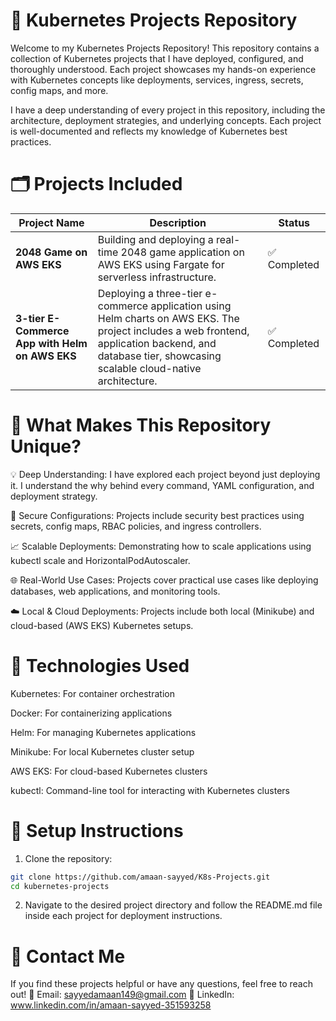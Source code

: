 # 🚀 Kubernetes Projects Repository

Welcome to my Kubernetes Projects Repository!
This repository contains a collection of Kubernetes projects that I have deployed, configured, and thoroughly understood. Each project showcases my hands-on experience with Kubernetes concepts like deployments, services, ingress, secrets, config maps, and more.

I have a deep understanding of every project in this repository, including the architecture, deployment strategies, and underlying concepts. Each project is well-documented and reflects my knowledge of Kubernetes best practices.

# 🗂️ Projects Included

| Project Name            | Description                                           | Status      |
|-------------------------|-------------------------------------------------------|-------------|
| **2048 Game on AWS EKS** | Building and deploying a real-time 2048 game application on AWS EKS using Fargate for serverless infrastructure. | ✅ Completed |
| **3-tier E-Commerce App with Helm on AWS EKS** | Deploying a three-tier e-commerce application using Helm charts on AWS EKS. The project includes a web frontend, application backend, and database tier, showcasing scalable cloud-native architecture. | ✅ Completed |

# 📖 What Makes This Repository Unique?

💡 Deep Understanding: I have explored each project beyond just deploying it. I understand the why behind every command, YAML configuration, and deployment strategy.

🔐 Secure Configurations: Projects include security best practices using secrets, config maps, RBAC policies, and ingress controllers.

📈 Scalable Deployments: Demonstrating how to scale applications using kubectl scale and HorizontalPodAutoscaler.

🌐 Real-World Use Cases: Projects cover practical use cases like deploying databases, web applications, and monitoring tools.

☁️ Local & Cloud Deployments: Projects include both local (Minikube) and cloud-based (AWS EKS) Kubernetes setups.

# 🧰 Technologies Used

Kubernetes: For container orchestration

Docker: For containerizing applications

Helm: For managing Kubernetes applications

Minikube: For local Kubernetes cluster setup

AWS EKS: For cloud-based Kubernetes clusters

kubectl: Command-line tool for interacting with Kubernetes clusters

# 📄 Setup Instructions

1. Clone the repository:

```bash
git clone https://github.com/amaan-sayyed/K8s-Projects.git
cd kubernetes-projects 
```

2. Navigate to the desired project directory and follow the README.md file inside each project for deployment instructions.


# 📌 Contact Me

If you find these projects helpful or have any questions, feel free to reach out!
📧 Email: sayyedamaan149@gmail.com
📱 LinkedIn: www.linkedin.com/in/amaan-sayyed-351593258
